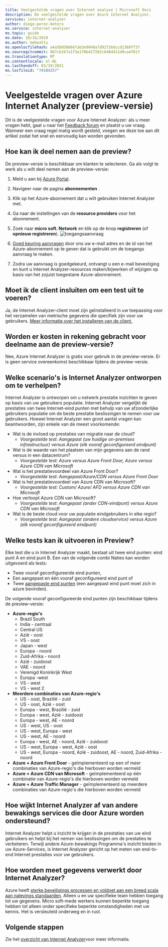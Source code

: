 ```yaml
---
title: Veelgestelde vragen over Internet analyse | Microsoft Docs
description: De veelgestelde vragen over Azure Internet Analyzer.
services: internet-analyzer
author: diego-perez-botero
ms.service: internet-analyzer
ms.topic: guide
ms.date: 10/16/2019
ms.author: mebeatty
ms.openlocfilehash: a4a5b058666fab3e9048a7d92726dccd1360ff37
ms.sourcegitcommit: 867cb1b7a1f3a1f0b427282c648d411d0ca4f81f
ms.translationtype: MT
ms.contentlocale: nl-NL
ms.lasthandoff: 03/19/2021
ms.locfileid: "74184257"
---
```

# <a name="azure-internet-analyzer-faq-preview"></a>Veelgestelde vragen over Azure Internet Analyzer (preview-versie)

Dit is de veelgestelde vragen voor Azure Internet Analyzer: als u meer vragen hebt, gaat u naar het [Feedback forum](https://aka.ms/internetAnalyzerFeedbackForum) en plaatst u uw vraag. Wanneer een vraag regel matig wordt gesteld, voegen we deze toe aan dit artikel zodat het snel en eenvoudig kan worden gevonden.

## <a name="how-do-i-participate-in-the-preview"></a>Hoe kan ik deel nemen aan de preview?

De preview-versie is beschikbaar om klanten te selecteren. Ga als volgt te werk als u wilt deel nemen aan de preview-versie:

1. Meld u aan bij [Azure Portal](https://ms.portal.azure.com).
2. Navigeer naar de pagina **abonnementen** .
3. Klik op het Azure-abonnement dat u wilt gebruiken Internet Analyzer met.
4. Ga naar de instellingen van de **resource providers** voor het abonnement.
5. Zoek naar **micro soft. Network** en klik op de knop **registreren** (of **opnieuw registreren**).
![toegangsaanvraag](./media/ia-faq/request-preview-access.png)

6. [Goed keuring aanvragen](https://aka.ms/internetAnalyzerContact) door ons uw e-mail adres en de id van het Azure-abonnement op te geven dat is gebruikt om de toegangs aanvraag te maken.
7. Zodra uw aanvraag is goedgekeurd, ontvangt u een e-mail bevestiging en kunt u Internet Analyzer-resources maken/bijwerken of wijzigen op basis van het zojuist toegestane Azure-abonnement.

## <a name="do-i-need-to-embed-the-client-to-run-a-test"></a>Moet ik de client insluiten om een test uit te voeren?

Ja, de Internet Analyzer-client moet zijn geïnstalleerd in uw toepassing voor het verzamelen van metrische gegevens die specifiek zijn voor uw gebruikers. [Meer informatie over het installeren van de client.](internet-analyzer-embed-client.md) 

## <a name="do-i-get-billed-for-participating-in-the-preview"></a>Worden er kosten in rekening gebracht voor deelname aan de preview-versie?
Nee, Azure Internet Analyzer is gratis voor gebruik in de preview-versie. Er is geen service overeenkomst beschikbaar tijdens de preview-versie.

## <a name="what-scenarios-is-internet-analyzer-designed-to-address"></a>Welke scenario's is Internet Analyzer ontworpen om te verhelpen?

Internet Analyzer is ontworpen om u netwerk prestatie inzichten te geven op basis van uw gebruikers populatie. Internet Analyzer vergelijkt de prestaties van twee Internet-eind punten met behulp van uw afzonderlijke gebruikers populatie om de beste prestatie beslissingen te nemen voor uw gebruikers. Hoewel Internet Analyzer een groot aantal vragen kan beantwoorden, zijn enkele van de meest voorkomende:

* Wat is de invloed op prestaties van migratie naar de cloud? 
    * *Voorgestelde test: Aangepast (uw huidige on-premises infrastructuur) versus Azure (elk vooraf geconfigureerd eindpunt)*
* Wat is de waarde van het plaatsen van mijn gegevens aan de rand versus in een datacentrum? 
    *  *Voorgestelde test: Azure versus Azure Front Door, Azure versus Azure CDN van Microsoft*
* Wat is het prestatievoordeel van Azure Front Door?
    *  *Voorgestelde test: Aangepast/Azure/CDN versus Azure Front Door*
* Wat is het prestatievoordeel van Azure CDN van Microsoft? 
    *  *Voorgestelde test: Custom/ Azure/ AFD versus Azure CDN van Microsoft*
* Hoe verloopt Azure CDN van Microsoft? 
    *  *Voorgestelde test: Aangepast (ander CDN-eindpunt) versus Azure CDN van Microsoft*
* Wat is de beste cloud voor uw populatie eindgebruikers in elke regio? 
    *  *Voorgestelde test: Aangepast (andere cloudservice) versus Azure (elk vooraf geconfigureerd eindpunt)*

## <a name="which-tests-can-i-run-in-preview"></a>Welke tests kan ik uitvoeren in Preview?

Elke test die u in Internet Analyzer maakt, bestaat uit twee eind punten: eind punt A en eind punt B. Een van de volgende combi Naties kan worden uitgevoerd als tests:  
* Twee vooraf geconfigureerde eind punten,
* Een aangepast en één vooraf geconfigureerd eind punt of
* Twee [aangepaste eind punten](internet-analyzer-custom-endpoint.md) (een aangepast eind punt moet zich in azure bevinden).

De volgende vooraf geconfigureerde eind punten zijn beschikbaar tijdens de preview-versie:
* **Azure-regio's**
    * Brazil South
    * India - centraal
    * Central US
    * Azië - oost
    * VS - oost
    * Japan - west
    * Europa - noord
    * Zuid-Afrika - noord
    * Azië - zuidoost
    * VAE - noord
    * Verenigd Koninkrijk West  
    * Europa -west
    * VS - west
    * VS - west 2
* **Meerdere combinaties van Azure-regio's**
    * US - oost, Brazilië - zuid
    * US - oost, Azië - oost
    * Europa - west, Brazilië - zuid
    * Europa - west, Azië - zuidoost
    * Europa - west, AE - noord
    * US - west, US - oost
    * US - west, Europa - west
    * US - west, AE - noord
    * Europa - west, AE - noord, Azië - zuidoost
    * US - west, Europa - west, Azië - oost
    * US - west, Europa - noord, Azië - zuidoost, AE - noord, Zuid-Afrika - noord 
* **Azure + Azure Front Door** - geïmplementeerd op een of meer combinaties van Azure-regio's die hierboven worden vermeld
* **Azure + Azure CDN van Microsoft** - geïmplementeerd op één combinatie van Azure-regio's die hierboven worden vermeld
* **Azure + Azure Traffic Manager** - geïmplementeerd op meerdere combinaties van Azure-regio's die hierboven worden vermeld

## <a name="how-is-internet-analyzer-different-from-other-monitoring-services-provided-by-azure"></a>Hoe wijkt Internet Analyzer af van andere bewakings services die door Azure worden ondersteund?

Internet Analyzer helpt u inzicht te krijgen in de prestaties van uw eind gebruikers en helpt bij het nemen van beslissingen om de prestaties te verbeteren. Terwijl andere Azure-bewakings Programma's inzicht bieden in uw Azure-Services, is Internet Analyzer gericht op het meten van end-to-end Internet prestaties voor uw gebruikers.

## <a name="how-is-measurement-data-handled-by-internet-analyzer"></a>Hoe worden meet gegevens verwerkt door Internet Analyzer?

Azure heeft [sterke beveiligings processen en voldoet aan een breed scala aan nalevings standaarden](https://azure.microsoft.com/support/trust-center/). Alleen u en uw specifieke team hebben toegang tot uw gegevens. Micro soft-mede werkers kunnen beperkte toegang hebben tot alleen onder specifieke beperkte omstandigheden met uw kennis. Het is versleuteld onderweg en in rust.

## <a name="next-steps"></a>Volgende stappen

Zie het [overzicht van Internet Analyzer](internet-analyzer-overview.md)voor meer informatie.
